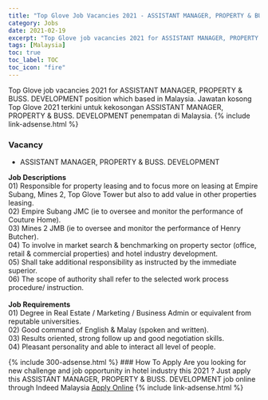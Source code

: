 ```yaml
---
title: "Top Glove Job Vacancies 2021 - ASSISTANT MANAGER, PROPERTY & BUSS. DEVELOPMENT" 
category: Jobs 
date: 2021-02-19 
excerpt: "Top Glove job vacancies 2021 for ASSISTANT MANAGER, PROPERTY & BUSS. DEVELOPMENT position which based in Malaysia. Jawatan kosong Top Glove 2021 terkini untuk kekosongan ASSISTANT MANAGER, PROPERTY & BUSS. DEVELOPMENT penempatan di Malaysia" 
tags: [Malaysia] 
toc: true 
toc_label: TOC 
toc_icon: "fire" 
--- 
```


Top Glove job vacancies 2021 for ASSISTANT MANAGER, PROPERTY & BUSS. DEVELOPMENT position which based in Malaysia. Jawatan kosong Top Glove 2021 terkini untuk kekosongan ASSISTANT MANAGER, PROPERTY & BUSS. DEVELOPMENT penempatan di Malaysia. 
{% include link-adsense.html %} 
### Vacancy 
- ASSISTANT MANAGER, PROPERTY & BUSS. DEVELOPMENT 
<div><p><b>Job Descriptions</b>
<br>
01) Responsible for property leasing and to focus more on leasing at Empire Subang, Mines 2, Top Glove Tower but also to add value in other properties leasing.
<br>
02) Empire Subang JMC (ie to oversee and monitor the performance of Couture Home).
<br>
03) Mines 2 JMB (ie to oversee and monitor the performance of Henry Butcher).
<br>
04) To involve in market search &amp; benchmarking on property sector (office, retail &amp; commercial properties) and hotel industry development.
<br>
05) Shall take additional responsibility as instructed by the immediate superior.
<br>
06) The scope of authority shall refer to the selected work process procedure/ instruction.
<br>
<br>
<b>Job Requirements</b>
<br>
01) Degree in Real Estate / Marketing / Business Admin or equivalent from reputable universities.
<br>
02) Good command of English &amp; Malay (spoken and written).
<br>
03) Results oriented, strong follow up and good negotiation skills.
<br>
04) Pleasant personality and able to interact all level of people.</p></div> 
{% include 300-adsense.html %} 
### How To Apply 
Are you looking for new challenge and job opportunity in hotel industry this 2021 ?
Just apply this ASSISTANT MANAGER, PROPERTY & BUSS. DEVELOPMENT job online through Indeed Malaysia 
<a href="https://malaysia.indeed.com/viewjob?jk=4bc905eee7edc339" class="btn btn--info" target="_blank" rel="nofollow noopenner">Apply Online</a> 
{% include link-adsense.html %} 